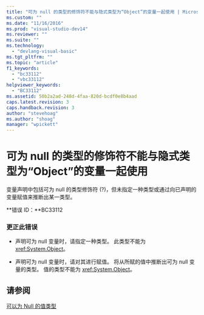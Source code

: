 ```yaml
---
title: "可为 null 的类型的修饰符不能与隐式类型为“Object”的变量一起使用 | Microsoft Docs"
ms.custom: ""
ms.date: "11/16/2016"
ms.prod: "visual-studio-dev14"
ms.reviewer: ""
ms.suite: ""
ms.technology: 
  - "devlang-visual-basic"
ms.tgt_pltfrm: ""
ms.topic: "article"
f1_keywords: 
  - "bc33112"
  - "vbc33112"
helpviewer_keywords: 
  - "BC33112"
ms.assetid: 50b2a2ad-248d-4faa-820d-bcdf0e8b4aad
caps.latest.revision: 3
caps.handback.revision: 3
author: "stevehoag"
ms.author: "shoag"
manager: "wpickett"
---
```

# 可为 null 的类型的修饰符不能与隐式类型为“Object”的变量一起使用
变量声明中包括可为 null 的类型修饰符 \(?\)，但未指定一种类型或通过向已声明的变量赋值来推断出某一类型。  
  
 **错误 ID：**BC33112  
  
### 更正此错误  
  
-   声明可为 null 变量时，请指定一种类型。 此类型不能为 <xref:System.Object>。  
  
-   声明可为 null 变量时，请对其进行赋值。 将从所赋的值中推断出可为 null 变量的类型。 值的类型不能为 <xref:System.Object>。  
  
## 请参阅  
 [可以为 Null 的值类型](/dotnet/visual-basic/programming-guide/language-features/data-types/nullable-value-types)